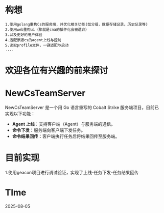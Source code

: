 # 构想
```
1.使用golang重构Cs的服务端，并优化相关功能(如分组，数据存储记录，历史记录等)
2.使用web重构ui（那就是cna的插件化会被遗弃）
3.以及更好的用户体验
4.适配原版cs的agent上线与控制
5.读取profile文件，一键适配与启动
....
```
# 欢迎各位有兴趣的前来探讨
# NewCsTeamServer

NewCsTeamServer 是一个用 Go 语言重写的 Cobalt Strike 服务端项目，目前已实现以下功能：

- **Agent 上线**：支持客户端（Agent）与服务端的通信。
- **命令下发**：服务端向客户端下发任务。
- **命令结果回传**：客户端执行任务后将结果回传至服务端。

# 目前实现
1.使用geacon项目进行调试验证，实现了上线-任务下发-任务结果回传

# TIme
2025-08-05
